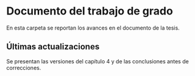 # Documento del trabajo de grado
En esta carpeta se reportan los avances en el documento de la tesis.

## Últimas actualizaciones 

Se presentan las versiones del capítulo 4 y de las conclusiones antes de correcciones.